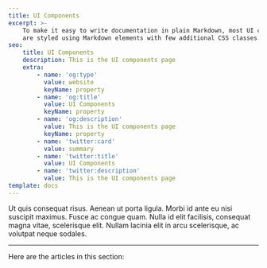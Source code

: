```yaml
---
title: UI Components
excerpt: >-
    To make it easy to write documentation in plain Markdown, most UI components
    are styled using Markdown elements with few additional CSS classes.
seo:
    title: UI Components
    description: This is the UI components page
    extra:
        - name: 'og:type'
          value: website
          keyName: property
        - name: 'og:title'
          value: UI Components
          keyName: property
        - name: 'og:description'
          value: This is the UI components page
          keyName: property
        - name: 'twitter:card'
          value: summary
        - name: 'twitter:title'
          value: UI Components
        - name: 'twitter:description'
          value: This is the UI components page
template: docs
---
```


Ut quis consequat risus. Aenean ut porta ligula. Morbi id ante eu nisi suscipit maximus. Fusce ac congue quam. Nulla id elit facilisis, consequat magna vitae, scelerisque elit. Nullam lacinia elit in arcu scelerisque, ac volutpat neque sodales.

---

Here are the articles in this section:
